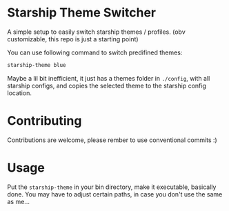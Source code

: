 # Starship Theme Switcher

A simple setup to easily switch starship themes / profiles. (obv customizable, this repo is just a starting point)

You can use following command to switch predifined themes:
```bash
starship-theme blue
```

Maybe a lil bit inefficient, it just has a themes folder in `./config`, with all starship configs, 
and copies the selected theme to the starship config location.

# Contributing

Contributions are welcome, please rember to use conventional commits :)

# Usage

Put the `starship-theme` in your bin directory, make it executable, basically done.
You may have to adjust certain paths, in case you don't use the same as me...
